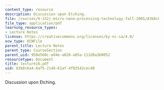 ```yaml
---
content_type: resource
description: Discussion upon Etching.
file: /courses/6-152j-micro-nano-processing-technology-fall-2005/83b8c6a46af5214061af4f03542cec40_lecture16.pdf
file_type: application/pdf
learning_resource_types:
- Lecture Notes
license: https://creativecommons.org/licenses/by-nc-sa/4.0/
ocw_type: OCWFile
parent_title: Lecture Notes
parent_type: CourseSection
parent_uid: 950e560c-e84e-a828-a85a-111d9a360052
resourcetype: Document
title: lecture16.pdf
uid: 83b8c6a4-6af5-2140-61af-4f03542cec40
---
```

Discussion upon Etching.